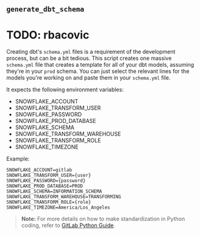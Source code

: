 ## `generate_dbt_schema`
# TODO: rbacovic
Creating dbt's `schema.yml` files is a requirement of the development process, but can be a bit tedious. This script creates one massive `schema.yml` file that creates a template for all of your dbt models, assuming they're in your `prod` schema. You can just select the relevant lines for the models you're working on and paste them in your `schema.yml` file. 

It expects the following environment variables:
* SNOWFLAKE_ACCOUNT
* SNOWFLAKE_TRANSFORM_USER
* SNOWFLAKE_PASSWORD
* SNOWFLAKE_PROD_DATABASE
* SNOWFLAKE_SCHEMA
* SNOWFLAKE_TRANSFORM_WAREHOUSE
* SNOWFLAKE_TRANSFORM_ROLE
* SNOWFLAKE_TIMEZONE

Example:
```snowflake
SNOWFLAKE_ACCOUNT=gitlab
SNOWFLAKE_TRANSFORM_USER={user}
SNOWFLAKE_PASSWORD={password}
SNOWFLAKE_PROD_DATABASE=PROD
SNOWFLAKE_SCHEMA=INFORMATION_SCHEMA 
SNOWFLAKE_TRANSFORM_WAREHOUSE=TRANSFORMING
SNOWFLAKE_TRANSFORM_ROLE={role}
SNOWFLAKE_TIMEZONE=America/Los_Angeles
```

> **Note:** For more details on how to make standardization in Python coding, refer to [GitLab Python Guide](https://about.gitlab.com/handbook/business-technology/data-team/platform/python-guide/).